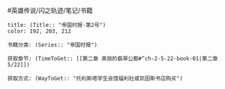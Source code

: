 #英雄传说/闪之轨迹/笔记/书籍
```ad-note
title: (Title:: "帝国时报·第2号")
color: 192, 203, 212

书籍分类: (Series:: "帝国时报")

获取章节: (TimeToGet:: [[第二章 美丽的翡翠公都#^ch-2-5-22-book-01|第二章5/22]])

获取方式: (WayToGet:: "托利斯塔学生会馆福利社或凯因斯书店购买")

```
